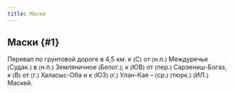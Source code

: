 ```yaml
---
title: Маски
---
```

## Маски {#1}

Перевал по грунтовой дороге в 4,5 км. к ⦅С⦆ от ⦅н.п.⦆ Междуречье ⦅Судак.⦆ в ⦅н.п.⦆ Земляничное ⦅Белог.⦆; к ⦅ЮВ⦆ от ⦅пер.⦆ Сарэениш-Богаз, к ⦅В⦆ от ⦅г.⦆ Халасыс-Оба и к ⦅ЮЗ⦆ ⦅г.⦆ Улан-Кая – ⦅ср.⦆ ⦅тюрк.⦆ ⦅ИЛ.⦆ Маскей.

